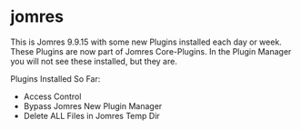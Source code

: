 # jomres

This is Jomres 9.9.15 with some new Plugins installed each day or week.
These Plugins are now part of Jomres Core-Plugins. In the Plugin Manager you will not see these installed, but they are.

Plugins Installed So Far:
- Access Control
- Bypass Jomres New Plugin Manager
- Delete ALL Files in Jomres Temp Dir







